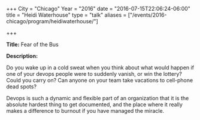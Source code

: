 +++
City = "Chicago"
Year = "2016"
date = "2016-07-15T22:06:24-06:00"
title = "Heidi Waterhouse"
type = "talk"
aliases = ["/events/2016-chicago/program/heidiwaterhouse/"]

+++

<div class="span-15  ">
  <div class="span-15  last ">
  <p><strong>Title:</strong>
Fear of the Bus
</p>

<p><strong>Description:</strong></p>

<p>
Do you wake up in a cold sweat when you think about what would happen if one of your devops people were to suddenly vanish, or win the lottery? Could you carry on? Can anyone on your team take vacations to cell-phone dead spots?
</p>
<p>
Devops is such a dynamic and flexible part of an organization that it is the absolute hardest thing to get documented, and the place where it really makes a difference to burnout if you have managed the miracle.
</p>
<p>

</p>


  </div>
</div>
